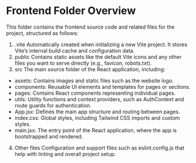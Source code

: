 # Frontend Folder Overview

This folder contains the frontend source code and related files for the project, structured as follows:
1. .vite
Automatically created when initializing a new Vite project. It stores Vite’s internal build cache and configuration data.
2. public
Contains static assets like the default Vite icons and any other files you want to serve directly (e.g., favicon, robots.txt).
3. src
The main source folder of the React application, including:
- assets: Contains images and static files such as the website logo.
- components: Reusable UI elements and templates for pages or sections.
- pages: Contains React components representing individual pages.
- utils: Utility functions and context providers, such as AuthContext and route guards for authentication.
- App.jsx: Defines the main app structure and routing between pages.
- index.css: Global styles, including Tailwind CSS imports and custom styles.
- main.jsx: The entry point of the React application, where the app is bootstrapped and rendered.
4. Other files
Configuration and support files such as eslint.config.js that help with linting and overall project setup.
